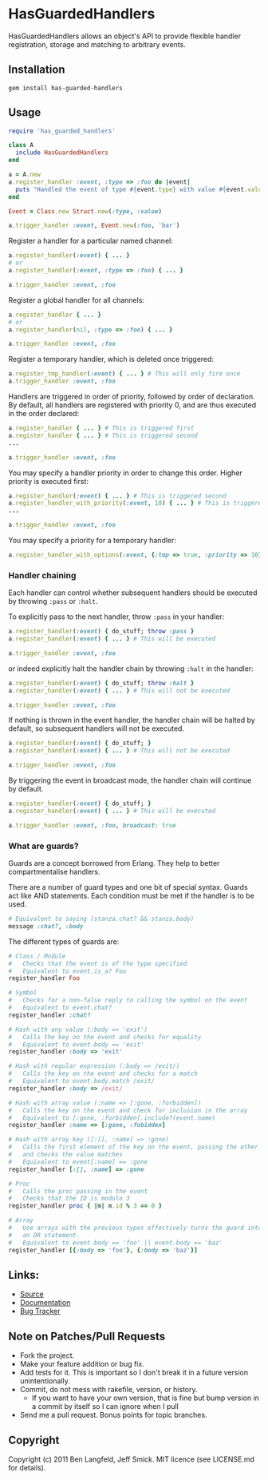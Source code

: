 # HasGuardedHandlers
HasGuardedHandlers allows an object's API to provide flexible handler registration, storage and matching to arbitrary events.

## Installation
    gem install has-guarded-handlers

## Usage

```ruby
require 'has_guarded_handlers'

class A
  include HasGuardedHandlers
end

a = A.new
a.register_handler :event, :type => :foo do |event|
  puts "Handled the event of type #{event.type} with value #{event.value}"
end

Event = Class.new Struct.new(:type, :value)

a.trigger_handler :event, Event.new(:foo, 'bar')
```

Register a handler for a particular named channel:

```ruby
a.register_handler(:event) { ... }
# or
a.register_handler(:event, :type => :foo) { ... }

a.trigger_handler :event, :foo
```

Register a global handler for all channels:

```ruby
a.register_handler { ... }
# or
a.register_handler(nil, :type => :foo) { ... }

a.trigger_handler :event, :foo
```

Register a temporary handler, which is deleted once triggered:

```ruby
a.register_tmp_handler(:event) { ... } # This will only fire once
a.trigger_handler :event, :foo
```

Handlers are triggered in order of priority, followed by order of declaration. By default, all handlers are registered with priority 0, and are thus executed in the order declared:

```ruby
a.register_handler { ... } # This is triggered first
a.register_handler { ... } # This is triggered second
...

a.trigger_handler :event, :foo
```

You may specify a handler priority in order to change this order. Higher priority is executed first:

```ruby
a.register_handler(:event) { ... } # This is triggered second
a.register_handler_with_priority(:event, 10) { ... } # This is triggered first
...

a.trigger_handler :event, :foo
```

You may specify a priority for a temporary handler:

```ruby
a.register_handler_with_options(:event, {:tmp => true, :priority => 10}, :foo => :bar) { ... }
```

### Handler chaining

Each handler can control whether subsequent handlers should be executed by throwing `:pass` or `:halt`.

To explicitly pass to the next handler, throw `:pass` in your handler:

```ruby
a.register_handler(:event) { do_stuff; throw :pass }
a.register_handler(:event) { ... } # This will be executed

a.trigger_handler :event, :foo
```

or indeed explicitly halt the handler chain by throwing `:halt` in the handler:

```ruby
a.register_handler(:event) { do_stuff; throw :halt }
a.register_handler(:event) { ... } # This will not be executed

a.trigger_handler :event, :foo
```

If nothing is thrown in the event handler, the handler chain will be halted by default, so subsequent handlers will not be executed.  

```ruby
a.register_handler(:event) { do_stuff; }
a.register_handler(:event) { ... } # This will not be executed

a.trigger_handler :event, :foo
```

By triggering the event in broadcast mode, the handler chain will continue by default.  

```ruby
a.register_handler(:event) { do_stuff; }
a.register_handler(:event) { ... } # This will be executed

a.trigger_handler :event, :foo, broadcast: true
```

### What are guards?

Guards are a concept borrowed from Erlang. They help to better compartmentalise handlers.

There are a number of guard types and one bit of special syntax. Guards act like AND statements. Each condition must be met if the handler is to be used.

```ruby
# Equivalent to saying (stanza.chat? && stanza.body)
message :chat?, :body
```

The different types of guards are:

```ruby
# Class / Module
#   Checks that the event is of the type specified
#   Equivalent to event.is_a? Foo
register_handler Foo

# Symbol
#   Checks for a non-false reply to calling the symbol on the event
#   Equivalent to event.chat?
register_handler :chat?

# Hash with any value (:body => 'exit')
#   Calls the key on the event and checks for equality
#   Equivalent to event.body == 'exit'
register_handler :body => 'exit'

# Hash with regular expression (:body => /exit/)
#   Calls the key on the event and checks for a match
#   Equivalent to event.body.match /exit/
register_handler :body => /exit/

# Hash with array value (:name => [:gone, :forbidden])
#   Calls the key on the event and check for inclusion in the array
#   Equivalent to [:gone, :forbidden].include?(event.name)
register_handler :name => [:gone, :fobidden]

# Hash with array key ([:[], :name] => :gone)
#   Calls the first element of the key on the event, passing the other elements as arguments
#   and checks the value matches
#   Equivalent to event[:name] == :gone
register_handler [:[], :name] => :gone

# Proc
#   Calls the proc passing in the event
#   Checks that the ID is modulo 3
register_handler proc { |m| m.id % 3 == 0 }

# Array
#   Use arrays with the previous types effectively turns the guard into
#   an OR statement.
#   Equivalent to event.body == 'foo' || event.body == 'baz'
register_handler [{:body => 'foo'}, {:body => 'baz'}]
```

## Links:
* [Source](https://github.com/adhearsion/has-guarded-handlers)
* [Documentation](http://rdoc.info/github/adhearsion/has-guarded-handlers/master/frames)
* [Bug Tracker](https://github.com/adhearsion/has-guarded-handlers/issues)

## Note on Patches/Pull Requests

* Fork the project.
* Make your feature addition or bug fix.
* Add tests for it. This is important so I don't break it in a future version unintentionally.
* Commit, do not mess with rakefile, version, or history.
  * If you want to have your own version, that is fine but bump version in a commit by itself so I can ignore when I pull
* Send me a pull request. Bonus points for topic branches.

## Copyright

Copyright (c) 2011 Ben Langfeld, Jeff Smick. MIT licence (see LICENSE.md for details).
